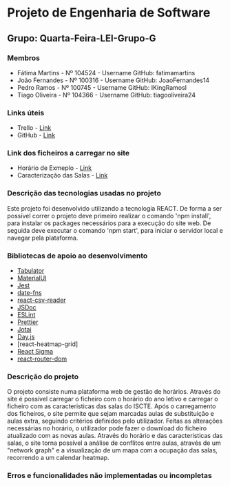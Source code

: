 # Projeto de Engenharia de Software

## Grupo: Quarta-Feira-LEI-Grupo-G

### Membros

- Fátima Martins - Nº 104524 - Username GitHub: fatimamartins
- João Fernandes - Nº 100316 - Username GitHub: JoaoFernandes14
- Pedro Ramos - Nº 100745 - Username GitHub: IKingRamosI
- Tiago Oliveira - Nº 104366 - Username GitHub: tiagooliveira24

### Links úteis

- Trello - [Link](https://trello.com/invite/esgrupog/ATTI3225af1f8aabc1839257bfb77591583aEED0334E)
- GitHub - [Link](https://github.com/fatimamartins/ES-2024-EI-Grupo-G)

### Link dos ficheiros a carregar no site

- Horário de Exmeplo - [Link](https://raw.githubusercontent.com/fatimamartins/ES-2024-EI-Grupo-G/main/public/HorarioDeExemplo.csv)
- Caracterização das Salas - [Link](https://raw.githubusercontent.com/fatimamartins/ES-2024-EI-Grupo-G/main/public/Caracteriza%C3%A7%C3%A3oDasSalas.csv)

### Descrição das tecnologias usadas no projeto

Este projeto foi desenvolvido utilizando a tecnologia REACT.
De forma a ser possível correr o projeto deve primeiro realizar o comando 'npm install', para instalar os packages necessários para a execução do site web.
De seguida deve executar o comando 'npm start', para iniciar o servidor local e navegar pela plataforma.

### Bibliotecas de apoio ao desenvolvimento

- [Tabulator](https://tabulator.info/docs/6.2/react)
- [MaterialUI](https://mui.com/)
- [Jest](https://jestjs.io/docs/tutorial-react)
- [date-fns](https://date-fns.org/)
- [react-csv-reader](https://www.npmjs.com/package/react-csv-reader)
- [JSDoc](https://jsdoc.app/)
- [ESLint](https://eslint.org/)
- [Prettier](https://prettier.io/)
- [Jotai](https://jotai.org/)
- [Day.js](https://day.js.org/)
- [react-heatmap-grid]
- [React Sigma](https://sim51.github.io/react-sigma/)
- [react-router-dom](https://www.npmjs.com/package/react-router-dom)

### Descrição do projeto

O projeto consiste numa plataforma web de gestão de horários.
Através do site é possível carregar o ficheiro com o horário do ano letivo e carregar o ficheiro com as caracteristicas das salas do ISCTE.
Após o carregamento dos ficheiros, o site permite que sejam marcadas aulas de substituição e aulas extra, seguindo critérios definidos pelo utilizador.
Feitas as alterações necessárias no horário, o utilizador pode fazer o download do ficheiro atualizado com as novas aulas.
Através do horário e das caracteristicas das salas, o site torna possível a análise de conflitos entre aulas, através de um "network graph" e a visualização de um mapa com a ocupação das salas, recorrendo a um calendar heatmap.

### Erros e funcionalidades não implementadas ou incompletas
